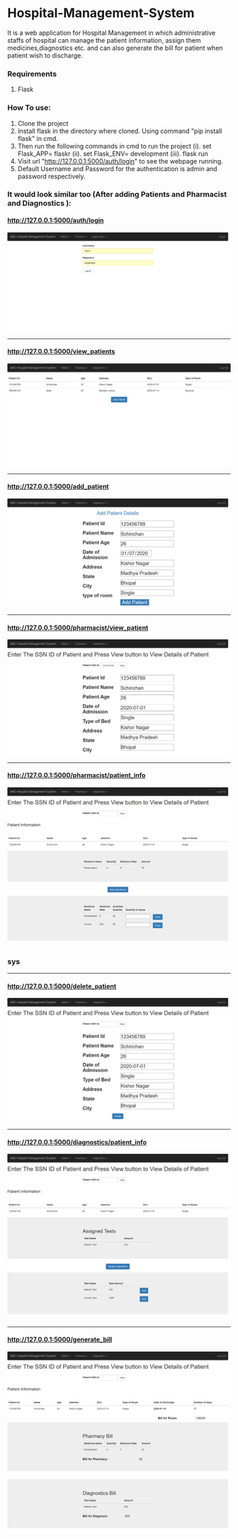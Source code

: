 # Hospital-Management-System
It is a web application for Hospital Management in which administrative staffs of hospital can manage the patient information, assign them medicines,diagnostics etc.
and can also generate the bill for patient when patient wish to discharge.

### Requirements

1. Flask

### How To use:
1. Clone the project
2. Install flask in the directory where cloned. Using command "pip install flask" in cmd.
3. Then run the following commands in cmd to run the project
  (i).   set Flask_APP= flaskr
  (ii).  set Flask_ENV= development
  (iii). flask run
4. Visit url "http://127.0.0.1:5000/auth/login" to see the webpage running.
5. Default Username and Password for the authentication is admin and password respectively.



### It would look similar too (After adding Patients and Pharmacist and Diagnostics ):

#### http://127.0.0.1:5000/auth/login
![Image of Colx-website-sell](https://github.com/Acroprograming/Hospital-Management-System/blob/master/Screenshots/login.png)

***
#### http://127.0.0.1:5000/view_patients
![Image of Colx-website](https://github.com/Acroprograming/Hospital-Management-System/blob/master/Screenshots/view_patients.png)



***
#### http://127.0.0.1:5000/add_patient
![Image of Colx-website-cart](https://github.com/Acroprograming/Hospital-Management-System/blob/master/Screenshots/add_patient.png)

***
#### http://127.0.0.1:5000/pharmacist/view_patient
![Image of Colx-website-sell](https://github.com/Acroprograming/Hospital-Management-System/blob/master/Screenshots/search_patient.png)

***
#### http://127.0.0.1:5000/pharmacist/patient_info
![Image of Colx-website-sell](https://github.com/Acroprograming/Hospital-Management-System/blob/master/Screenshots/pharmacist_view.png)
### sys
***
#### http://127.0.0.1:5000/delete_patient
![Image of Colx-website-sell](https://github.com/Acroprograming/Hospital-Management-System/blob/master/Screenshots/delete_patient.png)


***
#### http://127.0.0.1:5000/diagnostics/patient_info
![Image of Colx-website-sell](https://github.com/Acroprograming/Hospital-Management-System/blob/master/Screenshots/diagnostics_view.png)
***
#### http://127.0.0.1:5000/generate_bill
![Image of Colx-website-sell](https://github.com/Acroprograming/Hospital-Management-System/blob/master/Screenshots/patient_bill_screen.png)
